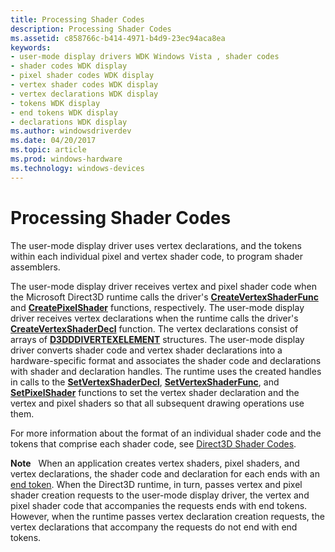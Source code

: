 ```yaml
---
title: Processing Shader Codes
description: Processing Shader Codes
ms.assetid: c858766c-b414-4971-b4d9-23ec94aca8ea
keywords:
- user-mode display drivers WDK Windows Vista , shader codes
- shader codes WDK display
- pixel shader codes WDK display
- vertex shader codes WDK display
- vertex declarations WDK display
- tokens WDK display
- end tokens WDK display
- declarations WDK display
ms.author: windowsdriverdev
ms.date: 04/20/2017
ms.topic: article
ms.prod: windows-hardware
ms.technology: windows-devices
---
```


# Processing Shader Codes


The user-mode display driver uses vertex declarations, and the tokens within each individual pixel and vertex shader code, to program shader assemblers.

The user-mode display driver receives vertex and pixel shader code when the Microsoft Direct3D runtime calls the driver's [**CreateVertexShaderFunc**](https://msdn.microsoft.com/library/windows/hardware/ff540717) and [**CreatePixelShader**](https://msdn.microsoft.com/library/windows/hardware/ff540668) functions, respectively. The user-mode display driver receives vertex declarations when the runtime calls the driver's [**CreateVertexShaderDecl**](https://msdn.microsoft.com/library/windows/hardware/ff540714) function. The vertex declarations consist of arrays of [**D3DDDIVERTEXELEMENT**](https://msdn.microsoft.com/library/windows/hardware/ff544344) structures. The user-mode display driver converts shader code and vertex shader declarations into a hardware-specific format and associates the shader code and declarations with shader and declaration handles. The runtime uses the created handles in calls to the [**SetVertexShaderDecl**](https://msdn.microsoft.com/library/windows/hardware/ff569692), [**SetVertexShaderFunc**](https://msdn.microsoft.com/library/windows/hardware/ff569693), and [**SetPixelShader**](https://msdn.microsoft.com/library/windows/hardware/ff569543) functions to set the vertex shader declaration and the vertex and pixel shaders so that all subsequent drawing operations use them.

For more information about the format of an individual shader code and the tokens that comprise each shader code, see [Direct3D Shader Codes](https://msdn.microsoft.com/library/windows/hardware/ff552891).

**Note**   When an application creates vertex shaders, pixel shaders, and vertex declarations, the shader code and declaration for each ends with an [end token](https://msdn.microsoft.com/library/windows/hardware/ff564170). When the Direct3D runtime, in turn, passes vertex and pixel shader creation requests to the user-mode display driver, the vertex and pixel shader code that accompanies the requests ends with end tokens. However, when the runtime passes vertex declaration creation requests, the vertex declarations that accompany the requests do not end with end tokens.

 

 

 





